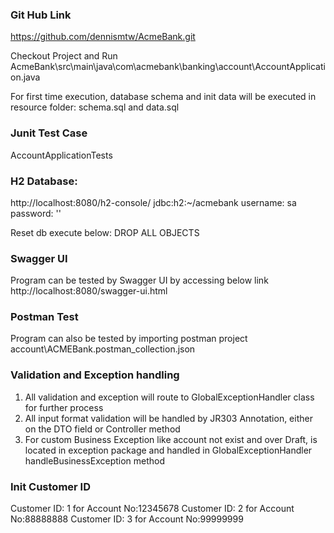 ### Git Hub Link
https://github.com/dennismtw/AcmeBank.git

Checkout Project and Run AcmeBank\src\main\java\com\acmebank\banking\account\AccountApplication.java

For first time execution, database schema and init data will be executed in resource folder:
schema.sql and data.sql

### Junit Test Case
AccountApplicationTests

### H2 Database:
http://localhost:8080/h2-console/
jdbc:h2:~/acmebank
username: sa
password: ''

Reset db execute below:
DROP ALL OBJECTS

### Swagger UI 
Program can be tested by Swagger UI by accessing below link
http://localhost:8080/swagger-ui.html

### Postman Test
Program can also be tested by importing postman project
account\ACMEBank.postman_collection.json

### Validation and Exception handling 
1. All validation and exception will route to GlobalExceptionHandler class for further process
2. All input format validation will be handled by JR303 Annotation, either on the DTO field or Controller method
3. For custom Business Exception like account not exist and over Draft, is located in exception package and handled in 
GlobalExceptionHandler handleBusinessException method

### Init Customer ID
Customer ID: 1 for Account No:12345678
Customer ID: 2 for Account No:88888888
Customer ID: 3 for Account No:99999999